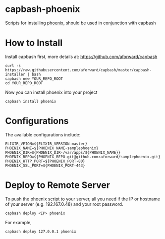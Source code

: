 capbash-phoenix
==============

Scripts for installing [phoenix](https://github.com/phoenixframework/phoenix), should be used in conjunction with capbash

# How to Install #

Install capbash first, more details at:
https://github.com/aforward/capbash

```
curl -s https://raw.githubusercontent.com/aforward/capbash/master/capbash-installer | bash
capbash new YOUR_REPO_ROOT
cd YOUR_REPO_ROOT
```

Now you can install phoenix into your project

```
capbash install phoenix
```

# Configurations #

The available configurations include:

```
ELIXIR_VEION=${ELIXIR_VERSION-master}
PHOENIX_NAME=${PHOENIX_NAME-samplephoenix}
PHOENIX_DIR=${PHOENIX_DIR-/var/apps/${PHOENIX_NAME}}
PHOENIX_REPO=${PHOENIX_REPO-git@github.com:aforward/samplephoenix.git}
PHOENIX_HTTP_PORT=${PHOENIX_PORT-80}
PHOENIX_SSL_PORT=${PHOENIX_PORT-443}
```


# Deploy to Remote Server #

To push the phoenix script to your server, all you need if the IP or hostname of your server (e.g. 192.167.0.48) and your root password.

```
capbash deploy <IP> phoenix
```

For example,

```
capbash deploy 127.0.0.1 phoenix
```
